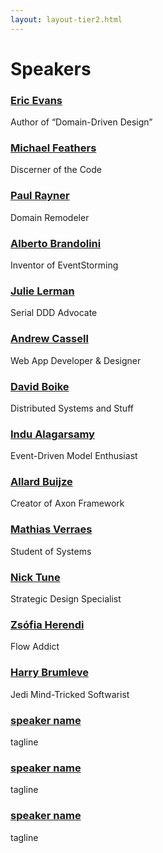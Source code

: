 ```yaml
---
layout: layout-tier2.html
---
```


<div class="container section speakers">
  <h1 class="section-header">Speakers</h1>
  <div class="row">
    <div class="speaker-container">
      <a href="eric-evans.html"><div class="speaker-img eric-evans">
      </div></a>
      <h3><a class="speaker-name" href="eric-evans.html">Eric Evans</a></h3>
      <p class="speaker-details">Author of “Domain-Driven Design”</p>
    </div>
    <div class="speaker-container">
      <a href="michael-feathers.html"><div class="speaker-img michael-feathers">
      </div></a>
      <h3><a class="speaker-name" href="michael-feathers.html">Michael Feathers</a></h3>
      <p class="speaker-details">Discerner of the Code</p>
    </div>
    <div class="speaker-container">
      <a href="paul-rayner.html"><div class="speaker-img paul-rayner">
      </div></a>
      <h3><a class="speaker-name" href="paul-rayner.html">Paul Rayner</a></h3>
      <p class="speaker-details">Domain Remodeler</p>
    </div>
    <div class="speaker-container">
      <a href="alberto-brandolini.html"><div class="speaker-img alberto-brandolini">
      </div></a>
      <h3><a class="speaker-name" href="alberto-brandolini.html">Alberto Brandolini</a></h3>
      <p class="speaker-details">Inventor of EventStorming</p>
    </div>
  </div>
  <div class="row">
    <div class="speaker-container">
      <a href="julie-lerman.html"><div class="speaker-img julie-lerman">
      </div></a>
      <h3><a class="speaker-name" href="julie-lerman.html">Julie Lerman</a></h3>
      <p class="speaker-details">Serial DDD Advocate</p>
    </div>
    <div class="speaker-container">
      <a href="andrew-cassell.html"><div class="speaker-img andrew-cassell">
      </div></a>
      <h3><a class="speaker-name" href="andrew-cassell.html">Andrew Cassell</a></h3>
      <p class="speaker-details">Web App Developer &amp; Designer</p>
    </div>
    <div class="speaker-container">
      <a href="david-boike.html"><div class="speaker-img david-boike">
      </div></a>
      <h3><a class="speaker-name" href="david-boike.html">David Boike</a></h3>
      <p class="speaker-details">Distributed Systems and Stuff</p>
    </div>
    <div class="speaker-container">
      <a href="indu-alagarsamy.html"><div class="speaker-img indu-alagarsamy">
      </div></a>
      <h3><a class="speaker-name" href="indu-alagarsamy.html">Indu Alagarsamy</a></h3>
      <p class="speaker-details">Event-Driven Model Enthusiast</p>
    </div>
  </div>
  <div class="row">
    <div class="speaker-container">
      <a href="allard-buijze.html"><div class="speaker-img allard-buijze">
      </div></a>
      <h3><a class="speaker-name" href="allard-buijze.html">Allard Buijze</a></h3>
      <p class="speaker-details">Creator of Axon Framework</p>
    </div>
    <div class="speaker-container">
      <a href="mathias-verraes.html"><div class="speaker-img mathias-verraes">
      </div></a>
      <h3><a class="speaker-name" href="mathias-verraes.html">Mathias Verraes</a></h3>
      <p class="speaker-details">Student of Systems</p>
    </div>
    <div class="speaker-container">
      <a href="nick-tune.html"><div class="speaker-img nick-tune">
      </div></a>
      <h3><a class="speaker-name" href="nick-tune.html">Nick Tune</a></h3>
      <p class="speaker-details">Strategic Design Specialist</p>
    </div>
    <div class="speaker-container">
      <a href="zsófia-herendi.html"><div class="speaker-img zsófia-herendi">
      </div></a>
      <h3><a class="speaker-name" href="zsófia-herendi.html">Zsófia Herendi</a></h3>
      <p class="speaker-details">Flow Addict</p>
    </div>
  </div>
  <div class="row">
    <div class="speaker-container">
      <a href="harry-brumleve.html"><div class="speaker-img harry-brumleve">
      </div></a>
      <h3><a class="speaker-name" href="harry-brumleve.html">Harry Brumleve</a></h3>
      <p class="speaker-details">Jedi Mind-Tricked Softwarist</p>
    </div>
    <div class="speaker-container">
      <a href="speaker-name.html"><div class="speaker-img speaker-name">
      </div></a>
      <h3><a class="speaker-name" href="speaker-name.html">speaker name</a></h3>
      <p class="speaker-details">tagline</p>
    </div>
    <div class="speaker-container">
      <a href="speaker-name.html"><div class="speaker-img speaker-name">
      </div></a>
      <h3><a class="speaker-name" href="speaker-name.html">speaker name</a></h3>
      <p class="speaker-details">tagline</p>
    </div>
    <div class="speaker-container">
      <a href="speaker-name.html"><div class="speaker-img speaker-name">
      </div></a>
      <h3><a class="speaker-name" href="zsófia-herendi.html">speaker name</a></h3>
      <p class="speaker-details">tagline</p>
    </div>
  </div>
</div>
